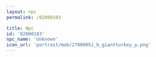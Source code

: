 ```yaml
---
layout: npc
permalink: /82000103

title: Npc
id: '82000103'
npc_name: 'Unknown'
icon_url: 'portrait/mob/27000051_b_giantturkey_p.png'
---
```

